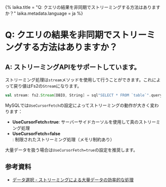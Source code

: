 {%
laika.title = "Q: クエリの結果を非同期でストリーミングする方法はありますか？"
laika.metadata.language = ja
%}

# Q: クエリの結果を非同期でストリーミングする方法はありますか？

## A: ストリーミングAPIをサポートしています。

ストリーミング処理は`stream`メソッドを使用して行うことができます。これによって戻り値はFs2の`Stream`になります。

```scala 3
val stream: fs2.Stream[DBIO, String] = sql"SELECT * FROM `table`".query[String].stream
```

MySQLでは`UseCursorFetch`の設定によってストリーミングの動作が大きく変わります：

- **UseCursorFetch=true**: サーバーサイドカーソルを使用して真のストリーミング処理
- **UseCursorFetch=false**: 制限されたストリーミング処理（メモリ制約あり）

大量データを扱う場合は`UseCursorFetch=true`の設定を推奨します。

## 参考資料
- [データ選択 - ストリーミングによる大量データの効率的な処理](/ja/tutorial/Selecting-Data.md#ストリーミングによる大量データの効率的な処理)
